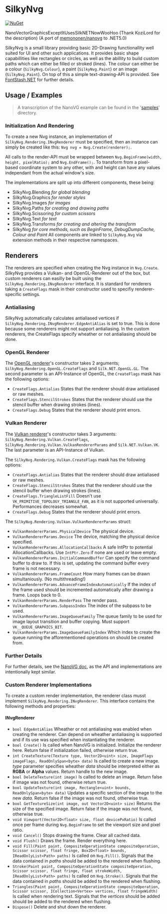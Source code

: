 # SilkyNvg
[![NuGet](https://img.shields.io/nuget/v/SilkyNvg)](https://nuget.org/packages/SilkyNvg)

NanoVectorGraphicsExceptItUsesSilkNETNowWooHoo (Thank KoziLord for the description)
(A port of [memononen/nanovg](https://github.com/memononen/nanovg/) to .NET5.0)

SilkyNvg is a small library providing basic 2D-Drawing functionallity well suited for UI and other such applications. It provides basic shape capabillities like rectangles or circles, as well as the abillity to build custom paths which can either be filled or stroked (lines).
The colour can either be a colour (`SilkyNvg.Colour`), a paint (`SilkyNvg.Paint`) or an image (`SilkyNvg.Paint`).
On top of this a simple text-drawing-API is provided. See [FontStash.NET](https://github.com/MatijaBrown/FontStash.NET) for further details.

## Usage / Examples
> A transcription of the NanoVG example can be found in the '[samples](https://github.com/MatijaBrown/SilkyNvg/tree/main/samples)' directory.

### Initialization And Rendering
To create a new Nvg instance, an implementation of `SilkyNvg.Rendering.INvgRenderer` must be specified,
then an instance can simply be created like this: `Nvg nvg = Nvg.Create(renderer);`.

All calls to the render-API must be wrapped between `Nvg.BeginFrame(width, height, pixelRatio);`
and ``Nvg.EndFrame();``. To transform from a pixel-based coordinate system to any other, with and height can have any values independant from the actual window's size.

The implementations are split up into different components, these being:
- SilkyNvg.Blending *for global blending*
- SilkyNvg.Graphics *for render styles*
- SilkyNvg.Images *for images*
- SilkyNvg.Paths *for creating and drawing paths*
- SilkyNvg.Scissoring *for custom scissors*
- SilkyNvg.Text *for text*
- SilkyNvg.Transforms *for creating and altering the transform*
- SilkyNvg *for core methods, such as BeginFrame, DebugDumpCache, Colour and Paint*
All components are linked to `SilkyNvg.Nvg` via extension methods in their respective namespaces.

## Renderers
The renderers are specified when creating the Nvg instance in `Nvg.Create`.
SilkyNvg provides a Vulkan- and OpenGL-Renderer out of the box, but custom renderers can easilly be built using the `SilkyNvg.Rendering.INvgRenderer` interface.
It is standard for renderers taking a `CreateFlags` mask in their constructor used to specifiy renderer-specific settings.

### Antialiasing
SilkyNvg automatically calculates antialiased vertices if `SilkyNvg.Rendering.INvgRenderer.EdgeAntiAlias` is set to true. This is done because some renderers might not support antialiasing. In the custom renderers, the CreateFlags specify wheather or not antialiasing should be done.

### OpenGL Renderer
The [OpenGL renderer](https://github.com/MatijaBrown/SilkyNvg/tree/main/src/rendering/SilkyNvg.Rendering.OpenGL)'s constructor takes 2 arguments; `SilkyNvg.Rendering.OpenGL.CreateFlags` and `Silk.NET.OpenGL.GL`. The second parameter is an API-Instance of OpenGL, the `CreateFlags` mask has the following options:
- `CreateFlags.Antialias` States that the renderer should draw antialiased or raw meshes.
- `CreateFlags.StencilStrokes` States that the renderer should use the stencil buffer when drawing strokes (lines).
- `CreateFlags.Debug` States that the renderer should print errors.

### Vulkan Renderer
The [Vulkan renderer](https://github.com/MatijaBrown/SilkyNvg/tree/main/src/rendering/SilkyNvg.Rendering.Vulkan)'s constructor takes 3 arguments:
`SilkyNvg.Rendering.Vulkan.CreateFlags`, `SilkyNvg.Rendering.Vulkan.VulkanRendererParams` and `Silk.NET.Vulkan.VK`. The last parameter is an API-Instance of Vulkan.

The `SilkyNvg.Rendering.Vulkan.CreateFlags` mask has the following options:
- `CreateFlags.Antialias` States that the renderer should draw antialiased or raw meshes.
- `CreateFlags.StencilStrokes` States that the renderer should use the stencil buffer when drawing strokes (lines).
- `CreateFlags.TriangleListFill` Doesn't use `VK_PRIMITIVE_TOPOLOGY_TRIANGLE_FAN`, as it is not supported universally. Performances decreases somewhat.
- `CreateFlags.Debug` States that the renderer should print errors.

The `SilkyNvg.Rendering.Vulkan.VulkanRendererParams` struct:
- `VulkanRendererParams.PhysicalDevice` The physical device.
- `VulkanRendererParams.Device` The device, matching the physical device specified.
- `VulkanRendererParams.AllocationCallbacks` A safe IntPtr to potential AllocationCallbacks. Use `IntPtr.Zero` if none are used or leave empty.
- `VulkanRendererParams.InitialCommandBuffer` Can specify the command buffer to draw to. If this is set, updating the command buffer every frame is not necessary.
- `VulkanRendererParams.FrameCount` How many frames can be drawn simultaniously. (No multithreading!)
- `VulkanRendererParams.AdvanceFrameIndexAutomatically` If the index of the frame used should be incremented automatically after drawing a frame. Loops back to 0.
- `VulkanRendererParams.RenderPass` The render pass.
- `VulkanRendererParams.SubpassIndex` The index of the subpass to be used.
- `VulkanRendererParams.ImageQueueFamily` The queue family to be used for image layout transition and buffer copying. Must support `VK__QUEUE_GRAPHICS_BIT`.
- `VulkanRendererParams.ImageQueueFamilyIndex` Which index to create the queue running the afforementioned operations on should be created from.

### Further Details
For further details, see the [NanoVG doc](https://github.com/memononen/nanovg/), as the API and implementations are intentionally kept similar.

### Custom Renderer Implementations
To create a custom render implementation, the renderer class musst implement `SilkyNvg.Rendering.INvgRenderer`.
This interface contains the following methods and properties:

#### INvgRenderer
- `bool EdgeAntiAlias` Wheather or not antialiasing was enabled when creating the renderer. Can depend on wheather antialiasing is supported and if its use was specified when instantiating the renderer.
- `bool Create()` Is called when NanoVG is initialized. Initialize the renderer here. Return false if initialization failed, otherwise return true.
- `int CreateTexture(Texture type, Vector2D<uint> size, ImageFlags imageFlags, ReadOnlySpan<byte> data)` Is called to create a new image. *type* parameter specifies wheather *data* should be interpreted either as **RGBA** or **Alpha** values. Return handle to the new image.
- `bool DeleteTexture(int image)` Is called to delete an image. Return false if image was not found, otherwise return true.
- `bool UpdateTexture(int image, Rectangle<uint> bounds, ReadOnlySpan<byte> data)` Updates a specific section of the image to the new *data*. Return false if the image was not found, otherwise true.
- `bool GetTextureSize(int image, out Vector2D<uint> size)` Returns the size of the specified image. Return false if the image was not found, otherwise true.
- `void Viewport(Vector2D<float> size, float devicePxRatio)` Is called once per frame during `Nvg.BeginFrame` to set the viewport size and pixel ratio.
- `void Cancel()` Stops drawing the frame. Clear all cached data.
- `void Flush()` Draws the frame. Render everything here.
- `void Fill(Paint paint, CompositeOperationState compositeOperation, Scissor scissor, float fringe, Box2D<float> bounds, IReadOnlyList<Path> paths)` Is called on ``Nvg.Fill()``. Signals that the data contained in *paths* should be added to the rendered when flushing.
- `Stroke(Paint paint, CompositeOperationState compositeOperation, Scissor scissor, float fringe, float strokeWidth, IReadOnlyList<Path> paths)` Is called on ``Nvg.Stroke()``. Signals that the data contained in *paths* should be added to the rendered when flushing.
- `Triangles(Paint paint, CompositeOperationState compositeOperation, Scissor scissor, ICollection<Vertex> vertices, float fringeWidth)` Is called when rendering text. Signals that the *vertices* should be added should be added to the rendered when flushing.
- `Dispose()` Delete and shut down the renderer.

